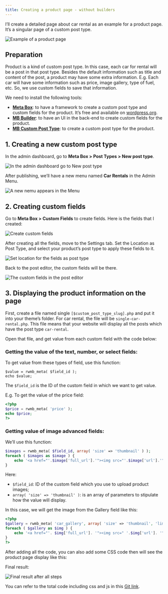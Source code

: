 ```yaml
---
title: Creating a product page - without builders
---
```


I’ll create a detailed page about car rental as an example for a product page. It’s a singular page of a custom post type.

![Example of a product page](https://i.imgur.com/dRktwaD.png)

## Preparation

Product is a kind of custom post type. In this case, each car for rental will be a post in that post type. Besides the default information such as title and content of the post, a product may have some extra information. E.g. Each car will have some information such as price, image gallery, type of fuel, etc. So, we use custom fields to save that information.

We need to install the following tools:

* **[Meta Box](https://metabox.io)**: to have a framework to create a custom post type and custom fields for the product. It’s free and available on [wordpress.org](https://wordpress.org/).
* **[MB Builder](https://metabox.io/plugins/meta-box-builder/)**: to have an UI in the back-end to create custom fields for the product.
* **[MB Custom Post Type](https://metabox.io/plugins/custom-post-type/)**: to create a custom post type for the product.

## 1. Creating a new custom post type

In the admin dashboard, go to **Meta Box > Post Types > New post type**.

![In the admin dashboard go to New post type](https://i.imgur.com/ULeXtVp.png)

After publishing, we’ll have a new menu named **Car Rentals** in the Admin Menu.

![A new nemu appears in the Menu](https://i.imgur.com/CNMPsat.png)

## 2. Creating custom fields

Go to **Meta Box > Custom Fields** to create fields. Here is the fields that I created:

![Create custom fields](https://i.imgur.com/RIwOiKG.png)

After creating all the fields, move to the Settings tab. Set the Location as Post Type, and select your product’s post type to apply these fields to it.

![Set location for the fields as post type](https://i.imgur.com/hEMfKpf.png)

Back to the post editor, the custom fields will be there.

![The custom fields in the post editor](https://i.imgur.com/8zhAekK.gif)

## 3. Displaying the product information on the page

First, create a file named single `[$custom_post_type_slug].php` and put it into your theme’s folder. For car rental, the file will be `single-car-rental.php`. This file means that your website will display all the posts which have the post type `car-rental`.

Open that file, and get value from each custom field with the code below:

### Getting the value of the text, number, or select fields:

To get value from these types of field, use this function:

```
$value = rwmb_meta( $field_id );
echo $value;
```

The `$field_id` is the ID of the custom field in which we want to get value.

E.g. To get the value of the price field:

```php
<?php
$price = rwmb_meta( 'price' );
echo $price;
?>
```
### Getting value of image advanced fields:

We’ll use this function:

```php
$images = rwmb_meta( $field_id, array( 'size' => 'thumbnail' ) );
foreach ( $images as $image ) {
    echo '<a href="'.$image['full_url'].'"><img src="'.$image['url'].'"></a>';
}
```
Here:

* `$field_id`: ID of the custom field which you use to upload product images;
* `array( 'size' => 'thumbnail' )`: is an array of parameters to stipulate how the value will display.

In this case, we will get the image from the Gallery field like this:
```php
<?php
$gallery = rwmb_meta( 'car_gallery', array( 'size' => 'thumbnail', 'limit' => 5 ) );
foreach ( $gallery as $img ) {
    echo '<a href="'. $img['full_url']. '"><img src=" '.$img['url']. '"></a>';
}
?>
```
After adding all the code, you can also add some CSS code then will see the product page display like this:

Final result:

![Final result after all steps](https://i.imgur.com/dRktwaD.png)

You can refer to the total code including css and js  in this [Git link](https://github.com/wpmetabox/tutorials/blob/master/create-a-product-page-without-builders/single-car-rental.php).
